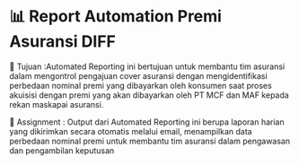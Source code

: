 # 📊 Report Automation Premi Asuransi DIFF

🚀 Tujuan :Automated Reporting ini bertujuan untuk membantu tim asuransi dalam mengontrol pengajuan cover asuransi dengan 
           mengidentifikasi perbedaan nominal premi yang dibayarkan oleh konsumen saat proses akuisisi dengan premi yang akan 
           dibayarkan oleh PT MCF dan MAF kepada rekan maskapai asuransi.

           
🚀 Assignment : Output dari Automated Reporting ini berupa laporan harian yang dikirimkan secara otomatis melalui email, 
                 menampilkan data perbedaan nominal premi untuk membantu tim asuransi dalam pengawasan dan pengambilan keputusan
